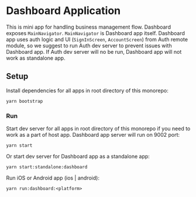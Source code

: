 # Dashboard Application

This is mini app for handling business management flow. Dashboard exposes `MainNavigator`. `MainNavigator` is Dashboard app itself. Dashboard app uses auth logic and UI (`SignInScreen`, `AccountScreen`) from Auth remote module, so we suggest to run Auth dev server to prevent issues with Dashboard app. If Auth dev server will no be run, Dashboard app will not work as standalone app.

## Setup

Install dependencies for all apps in root directory of this monorepo:

```
yarn bootstrap
```

### Run

Start dev server for all apps in root directory of this monorepo if you need to work as a part of host app. Dashboard app server will run on 9002 port:

```
yarn start
```

Or start dev server for Dashboard app as a standalone app:

```
yarn start:standalone:dashboard
```

Run iOS or Android app (ios | android):

```
yarn run:dashboard:<platform>
```
